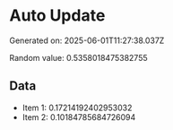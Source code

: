 # Auto Update

Generated on: 2025-06-01T11:27:38.037Z

Random value: 0.5358018475382755

## Data

- Item 1: 0.17214192402953032
- Item 2: 0.10184785684726094